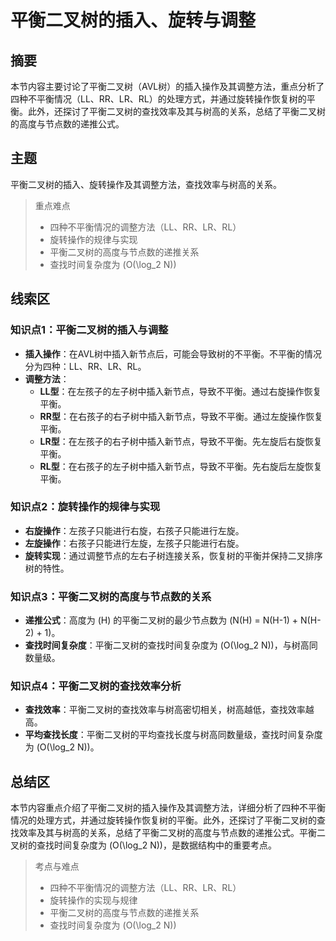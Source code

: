 # 平衡二叉树的插入、旋转与调整

## 摘要

本节内容主要讨论了平衡二叉树（AVL树）的插入操作及其调整方法，重点分析了四种不平衡情况（LL、RR、LR、RL）的处理方式，并通过旋转操作恢复树的平衡。此外，还探讨了平衡二叉树的查找效率及其与树高的关系，总结了平衡二叉树的高度与节点数的递推公式。

## 主题

平衡二叉树的插入、旋转操作及其调整方法，查找效率与树高的关系。

> 重点难点
>
> - 四种不平衡情况的调整方法（LL、RR、LR、RL）
> - 旋转操作的规律与实现
> - 平衡二叉树的高度与节点数的递推关系
> - 查找时间复杂度为 \(O(\log_2 N)\)

## 线索区

### 知识点1：平衡二叉树的插入与调整
- **插入操作**：在AVL树中插入新节点后，可能会导致树的不平衡。不平衡的情况分为四种：LL、RR、LR、RL。
- **调整方法**：
  - **LL型**：在左孩子的左子树中插入新节点，导致不平衡。通过右旋操作恢复平衡。
  - **RR型**：在右孩子的右子树中插入新节点，导致不平衡。通过左旋操作恢复平衡。
  - **LR型**：在左孩子的右子树中插入新节点，导致不平衡。先左旋后右旋恢复平衡。
  - **RL型**：在右孩子的左子树中插入新节点，导致不平衡。先右旋后左旋恢复平衡。

### 知识点2：旋转操作的规律与实现
- **右旋操作**：左孩子只能进行右旋，右孩子只能进行左旋。
- **左旋操作**：右孩子只能进行左旋，左孩子只能进行右旋。
- **旋转实现**：通过调整节点的左右子树连接关系，恢复树的平衡并保持二叉排序树的特性。

### 知识点3：平衡二叉树的高度与节点数的关系
- **递推公式**：高度为 \(H\) 的平衡二叉树的最少节点数为 \(N(H) = N(H-1) + N(H-2) + 1\)。
- **查找时间复杂度**：平衡二叉树的查找时间复杂度为 \(O(\log_2 N)\)，与树高同数量级。

### 知识点4：平衡二叉树的查找效率分析
- **查找效率**：平衡二叉树的查找效率与树高密切相关，树高越低，查找效率越高。
- **平均查找长度**：平衡二叉树的平均查找长度与树高同数量级，查找时间复杂度为 \(O(\log_2 N)\)。

## 总结区

本节内容重点介绍了平衡二叉树的插入操作及其调整方法，详细分析了四种不平衡情况的处理方式，并通过旋转操作恢复树的平衡。此外，还探讨了平衡二叉树的查找效率及其与树高的关系，总结了平衡二叉树的高度与节点数的递推公式。平衡二叉树的查找时间复杂度为 \(O(\log_2 N)\)，是数据结构中的重要考点。

> 考点与难点
>
> - 四种不平衡情况的调整方法（LL、RR、LR、RL）
> - 旋转操作的实现与规律
> - 平衡二叉树的高度与节点数的递推关系
> - 查找时间复杂度为 \(O(\log_2 N)\)